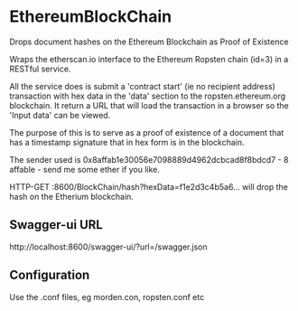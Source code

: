 # EthereumBlockChain
Drops document hashes on the Ethereum Blockchain as Proof of Existence

Wraps the etherscan.io interface to the Ethereum Ropsten chain (id=3) in a RESTful service.

All the service does is submit a 'contract start' (ie no recipient address) transaction with hex data in the 'data' section to the ropsten.ethereum.org blockchain. It return a URL that will load the transaction in a browser so the 'Input data' can be viewed.

The purpose of this is to serve as a proof of existence of a document that has a timestamp signature that in hex form is in the blockchain.

The sender used is 0x8affab1e30056e7098889d4962dcbcad8f8bdcd7 - 8 affable - send me some ether if you like.

HTTP-GET :8600/BlockChain/hash?hexData=f1e2d3c4b5a6... will drop the hash on the Etherium blockchain.

## Swagger-ui URL ##
http://localhost:8600/swagger-ui/?url=/swagger.json

## Configuration ##
Use the .conf files, eg morden.con, ropsten.conf etc
